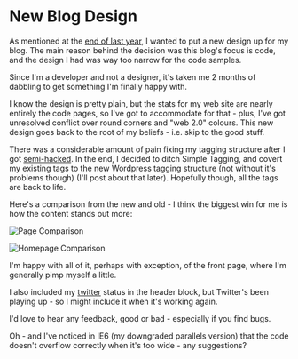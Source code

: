 # New Blog Design

As mentioned at the [end of last year](http://remysharp.com/2007/12/31/2007-moments/), I wanted to put a new design up for my blog.  The main reason behind the decision was this blog's focus is code, and the design I had was way too narrow for the code samples.

Since I'm a developer and not a designer, it's taken me 2 months of dabbling to get something I'm finally happy with.


<!--more-->

I know the design is pretty plain, but the stats for my web site are nearly entirely the code pages, so I've got to accommodate for that - plus, I've got unresolved conflict over round corners and "web 2.0" colours.  This new design goes back to the root of my beliefs - i.e. skip to the good stuff.

There was a considerable amount of pain fixing my tagging structure after I got [semi-hacked](http://remysharp.com/2008/02/06/how-i-fixed-wordpress-broken-upgrade/).  In the end, I decided to ditch Simple Tagging, and covert my existing tags to the new Wordpress tagging structure (not without it's problems though) (I'll post about that later).  Hopefully though, all the tags are back to life.

Here's a comparison from the new and old - I think the biggest win for me is how the content stands out more:

![Page Comparison](http://remysharp.com/wp-content/uploads/2008/02/page-comparison.jpg)

![Homepage Comparison](http://remysharp.com/wp-content/uploads/2008/02/homepage-comparison.jpg)

I'm happy with all of it, perhaps with exception, of the front page, where I'm generally pimp myself a little.

I also included my [twitter](http://twitter.com/rem) status in the header block, but Twitter's been playing up - so I might include it when it's working again.

I'd love to hear any feedback, good or bad - especially if you find bugs.

Oh - and I've noticed in IE6 (my downgraded parallels version) that the code doesn't overflow correctly when it's too wide - any suggestions?